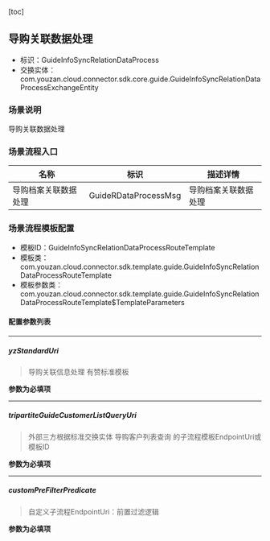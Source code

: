 [toc]

## 导购关联数据处理
- 标识：GuideInfoSyncRelationDataProcess
- 交换实体：com.youzan.cloud.connector.sdk.core.guide.GuideInfoSyncRelationDataProcessExchangeEntity
### 场景说明
导购关联数据处理
### 场景流程入口

名称 | 标识 | 描述详情
---|---|---
导购档案关联数据处理 | GuideRDataProcessMsg | 导购档案关联数据处理

### 场景流程模板配置
- 模板ID：GuideInfoSyncRelationDataProcessRouteTemplate
- 模板类：com.youzan.cloud.connector.sdk.template.guide.GuideInfoSyncRelationDataProcessRouteTemplate
- 模板参数类：com.youzan.cloud.connector.sdk.template.guide.GuideInfoSyncRelationDataProcessRouteTemplate$TemplateParameters

#### 配置参数列表

---
##### yzStandardUri
> 导购关联信息处理 有赞标准模板

**参数为必填项**

---
##### tripartiteGuideCustomerListQueryUri
> 外部三方根据标准交换实体 导购客户列表查询 的子流程模板EndpointUri或模板ID

**参数为必填项**

---
##### customPreFilterPredicate
> 自定义子流程EndpointUri：前置过滤逻辑

**参数为必填项**


